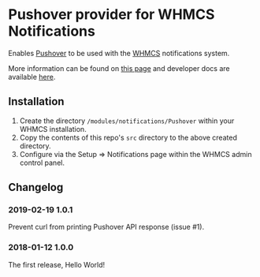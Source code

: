 # Pushover provider for WHMCS Notifications

Enables [Pushover](https://pushover.net) to be used with the [WHMCS](https://www.whmcs.com) notifications system.

More information can be found on [this page](https://docs.whmcs.com/Notifications) and developer docs are available [here](https://developers.whmcs.com/notification-providers/).

## Installation

1. Create the directory `/modules/notifications/Pushover` within your WHMCS installation.
2. Copy the contents of this repo's `src` directory to the above created directory.
3. Configure via the Setup => Notifications page within the WHMCS admin control panel.

## Changelog

### 2019-02-19 1.0.1

Prevent curl from printing Pushover API response (issue #1).

### 2018-01-12 1.0.0

The first release, Hello World!
